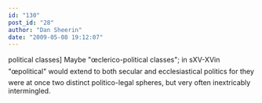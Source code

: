 ```yaml
---
id: "130"
post_id: "28"
author: "Dan Sheerin"
date: "2009-05-08 19:12:07"
---
```

political classes] Maybe "œclerico-political classes"; in sXV-XVin "œpolitical" would extend to both secular and ecclesiastical politics for they were at once two distinct politico-legal spheres, but very often inextricably intermingled.
